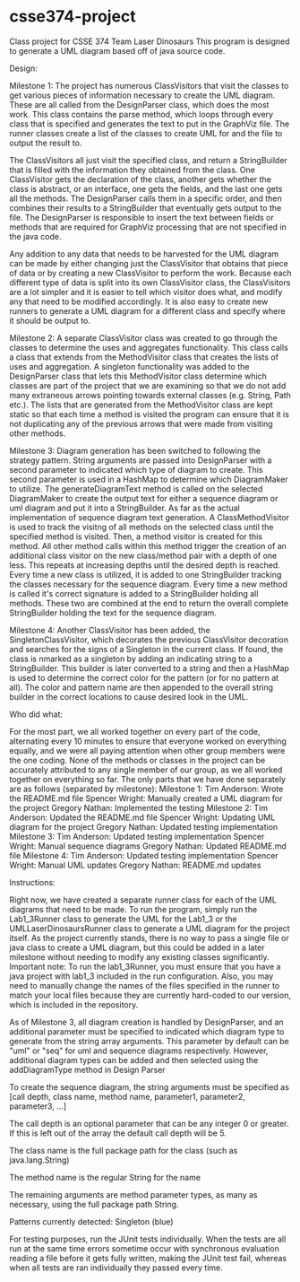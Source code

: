 # csse374-project
Class project for CSSE 374 Team Laser Dinosaurs
This program is designed to generate a UML diagram based off of java source code.


Design:

Milestone 1:
The project has numerous ClassVisitors that visit the classes to get various pieces of information necessary to create the UML diagram.  These are all called from the DesignParser class, which does the most work.  This class contains the parse method, which loops through every class that is specified and generates the text to put in the GraphViz file.  The runner classes create a list of the classes to create UML for and the file to output the result to.

The ClassVisitors all just visit the specified class, and return a StringBuilder that is filled with the information they obtained from the class.  One ClassVisitor gets the declaration of the class, another gets whether the class is abstract, or an interface, one gets the fields, and the last one gets all the methods.  The DesignParser calls them in a specific order, and then combines their results to a StringBuilder that eventually gets output to the file.  The DesignParser is responsible to insert the text between fields or methods that are required for GraphViz processing that are not specified in the java code.

Any addition to any data that needs to be harvested for the UML diagram can be made by either changing just the ClassVisitor that obtains that piece of data or by creating a new ClassVisitor to perform the work.  Because each different type of data is split into its own ClassVisitor class, the ClassVisitors are a lot simpler and it is easier to tell which visitor does what, and modify any that need to be modified accordingly.  It is also easy to create new runners to generate a UML diagram for a different class and specify where it should be output to.

Milestone 2:
A separate ClassVisitor class was created to go through the classes to determine the uses and aggregates functionality.  This class calls a class that extends from the MethodVisitor class that creates the lists of uses and aggregation.  A singleton functionality was added to the DesignParser class that lets this MethodVisitor class determine which classes are part of the project that we are examining so that we do not add many extraneous arrows pointing towards external classes (e.g. String, Path etc.).  The lists that are generated from the MethodVisitor class are kept static so that each time a method is visited the program can ensure that it is not duplicating any of the previous arrows that were made from visiting other methods.

Milestone 3:
Diagram generation has been switched to following the strategy pattern. String arguments are passed into DesignParser with a second parameter to indicated which type of diagram to create. This second parameter is used in a HashMap to determine which DiagramMaker to utilize. The generateDiagramText method is called on the selected DiagramMaker to create the output text for either a sequence diagram or uml diagram and put it into a StringBuilder. As far as the actual implementation of sequence diagram text generation. A ClassMethodVisitor is used to track the visitng of all methods on the selected class until the specified method is visited. Then, a method visitor is created for this method. All other method calls within this method trigger the creation of an additional class visitor on the new class/method pair with a depth of one less. This repeats at increasing depths until the desired depth is reached.
Every time a new class is utilized, it is added to one StringBuilder tracking the classes necessary for the sequence diagram. Every time a new method is called it's correct signature is added to a StringBuilder holding all methods. These two are combined at the end to return the overall complete StringBuilder holding the text for the sequence diagram. 

Milestone 4:
Another ClassVisitor has been added, the SingletonClassVisitor, which decorates the previous ClassVisitor decoration and searches for the signs of a Singleton in the current class. If found, the class is nmarked as a singleton by adding an indicating string to a StringBuilder. This builder is later converted to a string and then a HashMap is used to determine the correct color for the pattern (or for no pattern at all). The color and pattern name are then appended to the overall string builder in the correct locations to cause desired look in the UML.

Who did what:

For the most part, we all worked together on every part of the code, alternating every 10 minutes to ensure that everyone worked on everything equally, and we were all paying attention when other group members were the one coding.  None of the methods or classes in the project can be accurately attributed to any single member of our group, as we all worked together on everything so far.  The only parts that we have done separately are as follows (separated by milestone):
Milestone 1:
  Tim Anderson: Wrote the README.md file
  Spencer Wright: Manually created a UML diagram for the project
  Gregory Nathan: Implemented the testing
Milestone 2:
  Tim Anderson: Updated the README.md file
  Spencer Wright: Updating UML diagram for the project
  Gregory Nathan: Updated testing implementation
Milestone 3:
  Tim Anderson: Updated testing implementation
  Spencer Wright: Manual sequence diagrams
  Gregory Nathan: Updated README.md file
Milestone 4:
  Tim Anderson: Updated testing implementation
  Spencer Wright: Manual UML updates
  Gregory Nathan: README.md updates

Instructions:

Right now, we have created a separate runner class for each of the UML diagrams that need to be made.  To run the program, simply run the Lab1_3Runner class to generate the UML for the Lab1_3 or the UMLLaserDinosaursRunner class to generate a UML diagram for the project itself.  As the project currently stands, there is no way to pass a single file or java class to create a UML diagram, but this could be added in a later milestone without needing to modify any existing classes significantly.  Important note:  To run the lab1_3Runner, you must ensure that you have a java project with lab1_3 included in the run configuration.  Also, you may need to manually change the names of the files specified in the runner to match your local files because they are currently hard-coded to our version, which is included in the repository.

As of Milestone 3, all diagram creation is handled by DesignParser, and an additional parameter must be specified to indicated which diagram type to generate from the string array arguments. This parameter by default can be "uml" or "seq" for uml and sequence diagrams respectively. However, additional diagram types can be added and then selected using the addDiagramType method in Design Parser

To create the sequence diagram, the string arguments must be specified as [call depth, class name, method name, parameter1, parameter2, parameter3, ...]

The call depth is an optional parameter that can be any integer 0 or greater. If this is left out of the array the default call depth will be 5.

The class name is the full package path for the class (such as java.lang.String)

The method name is the regular String for the name

The remaining arguments are method parameter types, as many as necessary, using the full package path String.

Patterns currently detected: Singleton (blue)

For testing purposes, run the JUnit tests individually.  When the tests are all run at the same time errors sometime occur with synchronous evaluation reading a file before it gets fully written, making the JUnit test fail, whereas when all tests are ran individually they passed every time.
